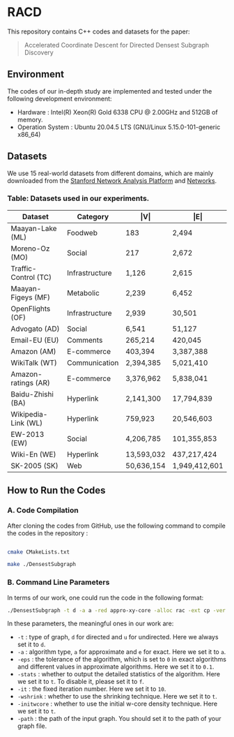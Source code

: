 # RACD

This repository contains C++ codes and datasets for the paper:

> Accelerated Coordinate Descent for Directed Densest Subgraph Discovery

## Environment

The codes of our in-depth study are implemented and tested under the following development environment:

- Hardware : Intel(R) Xeon(R) Gold 6338 CPU @ 2.00GHz and 512GB of memory.
- Operation System : Ubuntu 20.04.5 LTS (GNU/Linux 5.15.0-101-generic x86_64)

## Datasets

We use 15 real-world datasets from different domains, which are mainly downloaded from the [Stanford Network Analysis Platform](http://snap.stanford.edu/data/) and [Networks](http://konect.cc/networks/).



### Table: Datasets used in our experiments.

| Dataset | Category | \|V\| | \|E\| |
|---------|----------|-------|-------|
| Maayan-Lake (ML) | Foodweb | 183 | 2,494 |
| Moreno-Oz (MO) | Social | 217 | 2,672 |
| Traffic-Control (TC) | Infrastructure | 1,126 | 2,615 |
| Maayan-Figeys (MF) | Metabolic | 2,239 | 6,452 |
| OpenFlights (OF) | Infrastructure | 2,939 | 30,501 |
| Advogato (AD) | Social | 6,541 | 51,127 |
| Email-EU (EU) | Comments | 265,214 | 420,045 |
| Amazon (AM) | E-commerce | 403,394 | 3,387,388 |
| WikiTalk (WT) | Communication | 2,394,385 | 5,021,410 |
| Amazon-ratings (AR) | E-commerce | 3,376,962 | 5,838,041 |
| Baidu-Zhishi (BA) | Hyperlink | 2,141,300 | 17,794,839 |
| Wikipedia-Link (WL) | Hyperlink | 759,923 | 20,546,603 |
| EW-2013 (EW) | Social | 4,206,785 | 101,355,853 |
| Wiki-En (WE) | Hyperlink | 13,593,032 | 437,217,424 |
| SK-2005 (SK) | Web | 50,636,154 | 1,949,412,601 |


## How to Run the Codes


### A. Code Compilation


After cloning the codes from GitHub, use the following command to compile the codes in the repository :


```sh

cmake CMakeLists.txt

make ./DensestSubgraph

```


### B. Command Line Parameters


In terms of our work, one could run the code in the following format:

```sh
./DensestSubgraph -t d -a a -red appro-xy-core -alloc rac -ext cp -ver cp -dc t -seq t -map t -res t -width 5 -stats t -it 10 -wshrink t -initwcore t -path ./path/to/your/graph.txt -eps 0.1
```

In these parameters, the meaningful ones in our work are:
- `-t` : type of graph, `d` for directed and `u` for undirected. Here we always set it to `d`.
- `-a` : algorithm type, `a` for approximate and `e` for exact. Here we set it to `a`.
- `-eps` : the tolerance of the algorithm, which is set to `0` in exact algorithms and different values in approximate algorithms. Here we set it to `0.1`.
- `-stats` : whether to output the detailed statistics of the algorithm. Here we set it to `t`. To disable it, please set it to `f`.
- `-it` : the fixed iteration number. Here we set it to `10`.
- `-wshrink` : whether to use the shrinking technique. Here we set it to `t`.
- `-initwcore` : whether to use the initial w-core density technique. Here we set it to `t`.
- `-path` : the path of the input graph. You should set it to the path of your graph file. 
